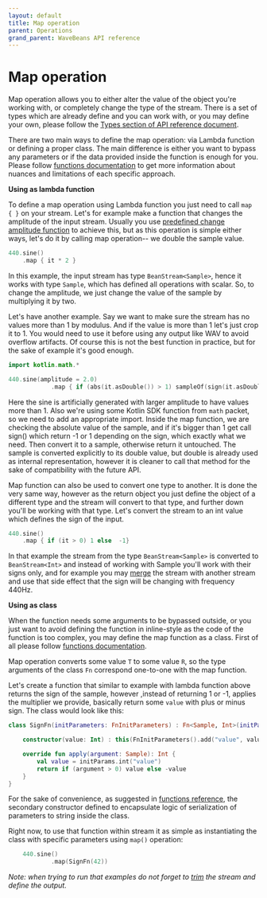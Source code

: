 ```yaml
---
layout: default
title: Map operation
parent: Operations
grand_parent: WaveBeans API reference
---
```

Map operation
========

Map operation allows you to either alter the value of the object you're working with, or completely change the type of the stream. There is a set of types which are already define and you can work with, or you may define your own, please follow the [Types section of API reference document](../readme.md#types).

There are two main ways to define the map operation: via Lambda function or defining a proper class. The main difference is either you want to bypass any parameters or if the data provided inside the function is enough for you. Please follow [functions documentation](../functions.md) to get more information about nuances and limitations of each specific approach.

**Using as lambda function**

To define a map operation using Lambda function you just need to call `map { }` on your stream. Let's for example make a function that changes the amplitude of the input stream. Usually you use [predefined change amplitude function](change-amplitude-operation.md) to achieve this, but as this operation is simple either ways, let's do it by calling map operation-- we double the sample value. 

```kotlin
440.sine()
    .map { it * 2 }
``` 

In this example, the input stream has type `BeanStream<Sample>`, hence it works with type `Sample`, which has defined all operations with scalar. So, to change the amplitude, we just change the value of the sample by multiplying it by two.

Let's have another example. Say we want to make sure the stream has no values more than 1 by modulus. And if the value is more than 1 let's just crop it to 1. You would need to use it before using any output like WAV to avoid overflow artifacts. Of course this is not the best function in practice, but for the sake of example it's good enough.

```kotlin
import kotlin.math.*

440.sine(amplitude = 2.0)
            .map { if (abs(it.asDouble()) > 1) sampleOf(sign(it.asDouble())) else it }
```

Here the sine is artificially generated with larger amplitude to have values more than 1. Also we're using some Kotlin SDK function from `math` packet, so we need to add an appropriate import. Inside the map function, we are checking the absolute value of the sample, and if it's bigger than 1 get call sign() which return -1 or 1 depending on the sign, which exactly what we need. Then convert it to a sample, otherwise return it untouched. The sample is converted explicitly to its double value, but double is already used as internal representation, however it is cleaner to call that method for the sake of compatibility with the future API.

Map function can also be used to convert one type to another. It is done the very same way, however as the return object you just define the object of a different type and the stream will convert to that type, and further down you'll be working with that type. Let's convert the stream to an int value which defines the sign of the input.

```kotlin
440.sine()
    .map { if (it > 0) 1 else  -1}
``` 

In that example the stream from the type `BeanStream<Sample>` is converted to `BeanStream<Int>` and instead of working with Sample you'll work with their signs only, and for example you may [merge](merge-operation.md) the stream with another stream and use that side effect that the sign will be changing with frequency 440Hz. 

**Using as class**

When the function needs some arguments to be bypassed outside, or you just want to avoid defining the function in inline-style as the code of the function is too complex, you may define the map function as a class. First of all please follow [functions documentation](../functions.md).

Map operation converts some value `T` to some value `R`, so the type arguments of the class `Fn` correspond one-to-one with the map function.

Let's create a function that similar to example with lambda function above returns the sign of the sample, however ,instead of returning 1 or -1, applies the multiplier we provide, basically return some `value` with plus or minus sign. The class would look like this:

```kotlin
class SignFn(initParameters: FnInitParameters) : Fn<Sample, Int>(initParameters) {

    constructor(value: Int) : this(FnInitParameters().add("value", value))

    override fun apply(argument: Sample): Int {
        val value = initParams.int("value")
        return if (argument > 0) value else -value
    }
}
```

For the sake of convenience, as suggested in [functions reference](../functions.md), the secondary constructor defined to encapsulate logic of serialization of parameters to string inside the class.

Right now, to use that function within stream it as simple as instantiating the class with specific parameters using `map()` operation:

```kotlin
    440.sine()
            .map(SignFn(42))
```

*Note: when trying to run that examples do not forget to [trim](trim-operation.md) the stream and define the output.*
